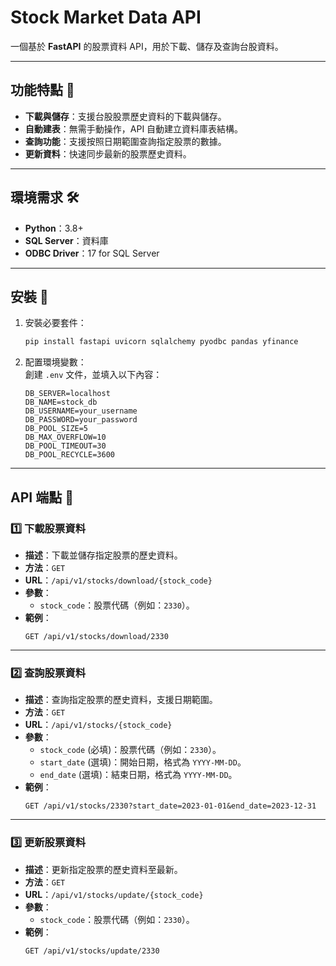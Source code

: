 
# Stock Market Data API

一個基於 **FastAPI** 的股票資料 API，用於下載、儲存及查詢台股資料。

---

## 功能特點 🌟
- **下載與儲存**：支援台股股票歷史資料的下載與儲存。
- **自動建表**：無需手動操作，API 自動建立資料庫表結構。
- **查詢功能**：支援按照日期範圍查詢指定股票的數據。
- **更新資料**：快速同步最新的股票歷史資料。

---

## 環境需求 🛠️
- **Python**：3.8+
- **SQL Server**：資料庫
- **ODBC Driver**：17 for SQL Server

---

## 安裝 🚀

1. 安裝必要套件：
   ```bash
   pip install fastapi uvicorn sqlalchemy pyodbc pandas yfinance
   ```

2. 配置環境變數：  
   創建 `.env` 文件，並填入以下內容：
   ```env
   DB_SERVER=localhost
   DB_NAME=stock_db
   DB_USERNAME=your_username
   DB_PASSWORD=your_password
   DB_POOL_SIZE=5
   DB_MAX_OVERFLOW=10
   DB_POOL_TIMEOUT=30
   DB_POOL_RECYCLE=3600
   ```

---

## API 端點 🔗

### 1️⃣ **下載股票資料**
- **描述**：下載並儲存指定股票的歷史資料。
- **方法**：`GET`
- **URL**：`/api/v1/stocks/download/{stock_code}`
- **參數**：
  - `stock_code`：股票代碼（例如：`2330`）。
- **範例**：
  ```http
  GET /api/v1/stocks/download/2330
  ```

---

### 2️⃣ **查詢股票資料**
- **描述**：查詢指定股票的歷史資料，支援日期範圍。
- **方法**：`GET`
- **URL**：`/api/v1/stocks/{stock_code}`
- **參數**：
  - `stock_code` (必填)：股票代碼（例如：`2330`）。
  - `start_date` (選填)：開始日期，格式為 `YYYY-MM-DD`。
  - `end_date` (選填)：結束日期，格式為 `YYYY-MM-DD`。
- **範例**：
  ```http
  GET /api/v1/stocks/2330?start_date=2023-01-01&end_date=2023-12-31
  ```

---

### 3️⃣ **更新股票資料**
- **描述**：更新指定股票的歷史資料至最新。
- **方法**：`GET`
- **URL**：`/api/v1/stocks/update/{stock_code}`
- **參數**：
  - `stock_code`：股票代碼（例如：`2330`）。
- **範例**：
  ```http
  GET /api/v1/stocks/update/2330
  ```

